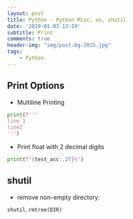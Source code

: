 ```yaml
---
layout: post
title: Python - Python Misc, os, shutil
date: '2019-01-03 13:19'
subtitle: Print
comments: true
header-img: "img/post-bg-2015.jpg"
tags:
    - Python
---
```


## Print Options

- Multiline Printing

```python
print(f'''
line 1
line2
''')
```

- Print float with 2 decimal digits

```python
print(f"{test_acc:.2f}%")
```

## shutil

- remove non-empty directory:

```python
shutil.rmtree(DIR)
```
